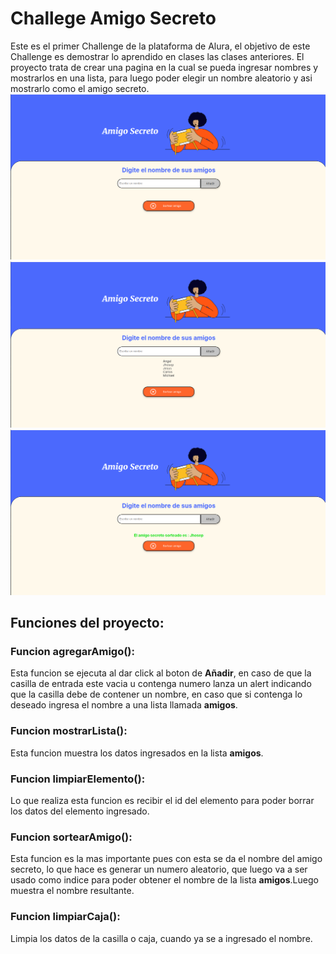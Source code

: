 # Challege Amigo Secreto
Este es el primer Challenge de la plataforma de Alura, el objetivo de este Challenge es demostrar lo aprendido en clases las clases anteriores.
El proyecto trata de crear una pagina en la cual se pueda ingresar nombres y mostrarlos en una lista, para luego poder elegir un nombre aleatorio y 
asi mostrarlo como el amigo secreto.
![Pagina principal](image/captura_1.png)
![Ingreso de nombre](image/captura_2.png)
![Resultado amigo secreto](image/captura_3.png)
## Funciones del proyecto:
### Funcion agregarAmigo():
Esta funcion se ejecuta al dar click al boton de **Añadir**, en caso de que la casilla de entrada este vacia u contenga numero lanza un alert indicando que la casilla debe de contener un nombre,
en caso que si contenga lo deseado ingresa el nombre a una lista llamada **amigos**.
### Funcion mostrarLista():
Esta funcion muestra los datos ingresados en la lista **amigos**.
### Funcion limpiarElemento():
Lo que realiza esta funcion es recibir el id del elemento para poder borrar los datos del elemento ingresado.
### Funcion sortearAmigo():
Esta funcion es la mas importante pues con esta se da el nombre del amigo secreto, lo que hace es generar un numero aleatorio, que luego va a ser
usado como indice para poder obtener el nombre de la lista **amigos**.Luego muestra el nombre resultante.
### Funcion limpiarCaja():
Limpia los datos de la casilla o caja, cuando ya se a ingresado el nombre.
